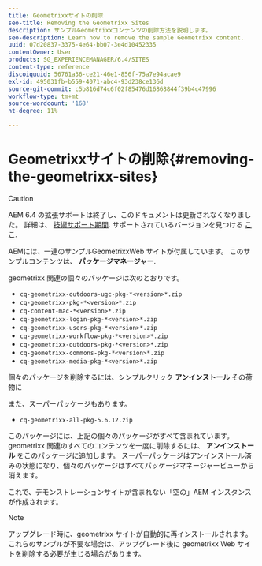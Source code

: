 ```yaml
---
title: Geometrixxサイトの削除
seo-title: Removing the Geometrixx Sites
description: サンプルGeometrixxコンテンツの削除方法を説明します。
seo-description: Learn how to remove the sample Geometrixx content.
uuid: 07d20837-3375-4e64-bb07-3e4d10452335
contentOwner: User
products: SG_EXPERIENCEMANAGER/6.4/SITES
content-type: reference
discoiquuid: 56761a36-ce21-46e1-856f-75a7e94acae9
exl-id: 495031fb-b559-4071-abc4-93d238ce136d
source-git-commit: c5b816d74c6f02f85476d16868844f39b4c47996
workflow-type: tm+mt
source-wordcount: '168'
ht-degree: 11%

---
```


# Geometrixxサイトの削除{#removing-the-geometrixx-sites}

>[!CAUTION]
>
>AEM 6.4 の拡張サポートは終了し、このドキュメントは更新されなくなりました。 詳細は、 [技術サポート期間](https://helpx.adobe.com/jp/support/programs/eol-matrix.html). サポートされているバージョンを見つける [ここ](https://experienceleague.adobe.com/docs/?lang=ja).

AEMには、一連のサンプルGeometrixxWeb サイトが付属しています。 このサンプルコンテンツは、 **パッケージマネージャー**.

geometrixx 関連の個々のパッケージは次のとおりです。

* `cq-geometrixx-outdoors-ugc-pkg-*<version>*.zip`
* `cq-geometrixx-pkg-*<version>*.zip`
* `cq-content-mac-*<version>*.zip`
* `cq-geometrixx-login-pkg-*<version>*.zip`
* `cq-geometrixx-users-pkg-*<version>*.zip`
* `cq-geometrixx-workflow-pkg-*<version>*.zip`
* `cq-geometrixx-outdoors-pkg-*<version>*.zip`
* `cq-geometrixx-commons-pkg-*<version>*.zip`
* `cq-geometrixx-media-pkg-*<version>*.zip`

個々のパッケージを削除するには、シンプルクリック **アンインストール** その荷物に

また、スーパーパッケージもあります。

* `cq-geometrixx-all-pkg-5.6.12.zip`

このパッケージには、上記の個々のパッケージがすべて含まれています。 geometrixx 関連のすべてのコンテンツを一度に削除するには、 **アンインストール** をこのパッケージに追加します。 スーパーパッケージはアンインストール済みの状態になり、個々のパッケージはすべてパッケージマネージャービューから消えます。

これで、デモンストレーションサイトが含まれない「空の」AEM インスタンスが作成されます。

>[!NOTE]
>
>アップグレード時に、geometrixx サイトが自動的に再インストールされます。 これらのサンプルが不要な場合は、アップグレード後に geometrixx Web サイトを削除する必要が生じる場合があります。
